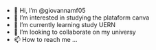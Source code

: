 - 👋 Hi, I’m @giovannamf05
- 👀 I’m interested in studying the plataform canva
- 🌱 I’m currently learning study UERN
- 💞️ I’m looking to collaborate on my universy
- 📫 How to reach me ...

<!---
giovannamf05/giovannamf05 is a ✨ special ✨ repository because its `README.md` (this file) appears on your GitHub profile.
You can click the Preview link to take a look at your changes.
--->
